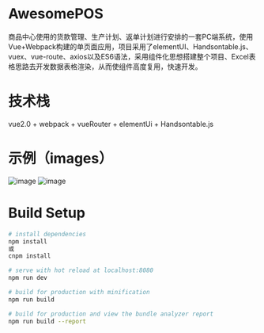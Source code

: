 # AwesomePOS

商品中心使用的货款管理、生产计划、返单计划进行安排的一套PC端系统，使用Vue+Webpack构建的单页面应用，项目采用了elementUI、Handsontable.js、vuex、vue-route、axios以及ES6语法，采用组件化思想搭建整个项目、Excel表格思路去开发数据表格渲染，从而使组件高度复用，快速开发。

# 技术栈

vue2.0 + webpack + vueRouter + elementUi + Handsontable.js

# 示例（images）

![image](https://github.com/SuperWenZai/goodsplanPc/blob/master/src/assets/images/goodsplanPc1.png)
![image](https://github.com/SuperWenZai/goodsplanPc/blob/master/src/assets/images/goodsplanPc2.png)

# Build Setup

``` bash
# install dependencies
npm install
或
cnpm install

# serve with hot reload at localhost:8080
npm run dev

# build for production with minification
npm run build

# build for production and view the bundle analyzer report
npm run build --report
```
